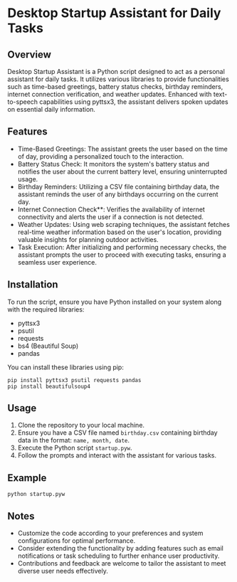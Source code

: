 # Desktop Startup Assistant for Daily Tasks

## Overview
Desktop Startup Assistant is a Python script designed to act as a personal assistant for daily tasks. It utilizes various libraries to provide functionalities such as time-based greetings, battery status checks, birthday reminders, internet connection verification, and weather updates. Enhanced with text-to-speech capabilities using pyttsx3, the assistant delivers spoken updates on essential daily information.

## Features
- Time-Based Greetings: The assistant greets the user based on the time of day, providing a personalized touch to the interaction.
- Battery Status Check: It monitors the system's battery status and notifies the user about the current battery level, ensuring uninterrupted usage.
- Birthday Reminders: Utilizing a CSV file containing birthday data, the assistant reminds the user of any birthdays occurring on the current day.
- Internet Connection Check**: Verifies the availability of internet connectivity and alerts the user if a connection is not detected.
- Weather Updates: Using web scraping techniques, the assistant fetches real-time weather information based on the user's location, providing valuable insights for planning outdoor activities.
- Task Execution: After initializing and performing necessary checks, the assistant prompts the user to proceed with executing tasks, ensuring a seamless user experience.

## Installation
To run the script, ensure you have Python installed on your system along with the required libraries:
- pyttsx3
- psutil
- requests
- bs4 (Beautiful Soup)
- pandas

You can install these libraries using pip:
```
pip install pyttsx3 psutil requests pandas
pip install beautifulsoup4
```

## Usage
1. Clone the repository to your local machine.
2. Ensure you have a CSV file named `birthday.csv` containing birthday data in the format: `name, month, date`.
3. Execute the Python script `startup.pyw`.
4. Follow the prompts and interact with the assistant for various tasks.

## Example
```
python startup.pyw
```

## Notes
- Customize the code according to your preferences and system configurations for optimal performance.
- Consider extending the functionality by adding features such as email notifications or task scheduling to further enhance user productivity.
- Contributions and feedback are welcome to tailor the assistant to meet diverse user needs effectively.
